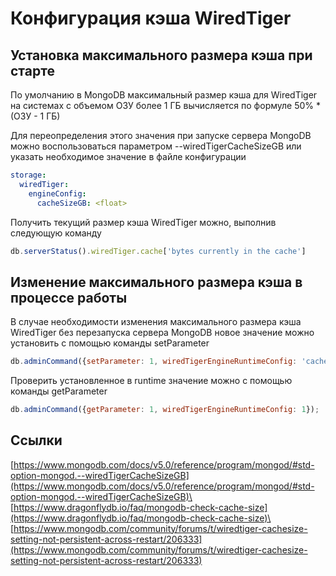 # Конфигурация кэша WiredTiger

## Установка максимального размера кэша при старте

По умолчанию в MongoDB максимальный размер кэша для WiredTiger на системах с объемом ОЗУ более 1 ГБ вычисляется по формуле 50% \* (ОЗУ - 1 ГБ)

Для переопределения этого значения при запуске сервера MongoDB можно воспользоваться параметром --wiredTigerCacheSizeGB или указать необходимое значение в файле конфигурации

```yaml
storage:
  wiredTiger:
    engineConfig:
      cacheSizeGB: <float>
```

Получить текущий размер кэша WiredTiger можно, выполнив следующую команду

```javascript
db.serverStatus().wiredTiger.cache['bytes currently in the cache']
```

## Изменение максимального размера кэша в процессе работы

В случае необходимости изменения максимального размера кэша WiredTiger без перезапуска сервера MongoDB новое значение можно установить с помощью команды setParameter

```javascript
db.adminCommand({setParameter: 1, wiredTigerEngineRuntimeConfig: 'cache_size=4G'});
```

Проверить установленное в runtime значение можно с помощью команды getParameter

```javascript
db.adminCommand({getParameter: 1, wiredTigerEngineRuntimeConfig: 1});
```

## Ссылки

[https://www.mongodb.com/docs/v5.0/reference/program/mongod/#std-option-mongod.--wiredTigerCacheSizeGB](https://www.mongodb.com/docs/v5.0/reference/program/mongod/#std-option-mongod.--wiredTigerCacheSizeGB)\
[https://www.dragonflydb.io/faq/mongodb-check-cache-size](https://www.dragonflydb.io/faq/mongodb-check-cache-size)\
[https://www.mongodb.com/community/forums/t/wiredtiger-cachesize-setting-not-persistent-across-restart/206333](https://www.mongodb.com/community/forums/t/wiredtiger-cachesize-setting-not-persistent-across-restart/206333)
